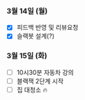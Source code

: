 ### 3월 14일 (월)
- [x] 피드백 반영 및 리뷰요청
- [x] 슬랙봇 설계(?)

### 3월 15일 (화)
- [ ] 10시30분 자동차 강의
- [ ] 블랙잭 2단계 시작
- [ ] 집 대청소 🔥
